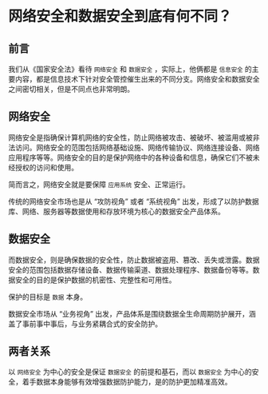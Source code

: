 # 网络安全和数据安全到底有何不同？

## 前言

我们从《国家安全法》看待 `网络安全` 和 `数据安全` ，实际上，他俩都是 `信息安全` 的主要内容，都是信息技术下针对安全管控催生出来的不同分支。网络安全和数据安全之间密切相关，但是不同点也非常明朗。

## 网络安全

网络安全是指确保计算机网络的安全性，防止网络被攻击、被破坏、被滥用或被非法访问。网络安全的范围包括网络基础设施、网络传输协议、网络连接设备、网络应用程序等等。网络安全的目的是保护网络中的各种设备和信息，确保它们不被未经授权的访问和使用。

简而言之，网络安全就是要保障 `应用系统` 安全、正常运行。

传统的网络安全市场也是从 “攻防视角” 或者 “系统视角” 出发，形成了以防护数据库、网络、服务器等数据使用和存放环境为核心的数据安全产品体系。

## 数据安全

而数据安全，则是确保数据的安全性，防止数据被盗用、篡改、丢失或泄露。数据安全的范围包括数据存储设备、数据传输渠道、数据处理程序、数据备份等等。数据安全的目的是保护数据的机密性、完整性和可用性。

保护的目标是 `数据` 本身。

数据安全市场从 “业务视角” 出发，产品体系是围绕数据全生命周期防护展开，涵盖了事前事中事后，与业务紧耦合式的安全防护。

## 两者关系

以 `网络安全` 为中心的安全是保证 `数据安全` 的前提和基石，而以 `数据安全` 为中心的安全，着手数据本身能够有效增强数据防护能力，是的防护更加精准高效。